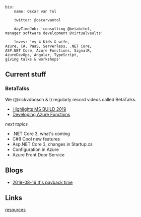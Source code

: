 ```
bio: 
    name: Oscar van Tol

    twitter: @oscarvantol

    dayTimeJob: 'consulting @betabitnl, 
manager software development @virtualvaults'

    loves: 'my 4 Kids & wife, 
Azure, C#, PaaS, Serverless, .NET Core, 
ASP.NET Core, Azure Functions, SignalR, 
AzureDevOps, Angular, TypeScript, 
giving talks & workshops'
```

## Current stuff

### BetaTalks
We (@rickvdbosch & I) regularly record videos called BetaTalks.
* [Highlights MS BUILD 2019](https://www.youtube.com/watch?v=PtLLxiPFi0Q)
* [Developing Azure Functions](https://www.youtube.com/watch?v=Q3cS7955Fwg)

*next topics*

* .NET Core 3, what's coming 
* C#8 Cool new features
* Asp.NET Core 3, changes in Startup.cs
* Configuration in Azure
* Azure Front Door Service
  
## Blogs
- [2019-08-16 It's payback time](blog-payback-time)

## Links

[resources](resources)
